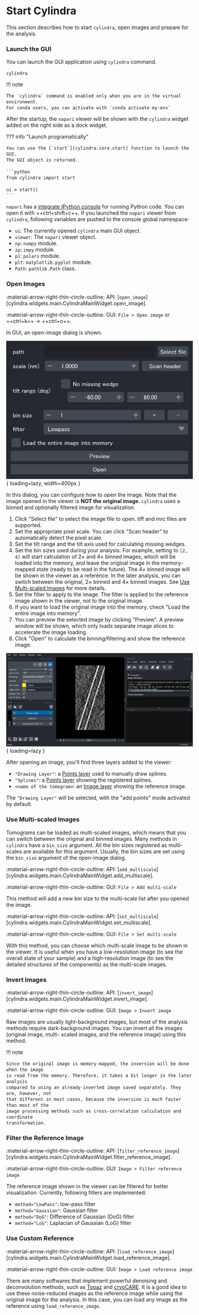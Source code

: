 # Start Cylindra

This section describes how to start `cylindra`, open images and prepare for the
analysis.

### Launch the GUI

You can launch the GUI application using `cylindra` command.

```shell
cylindra
```

!!! note

    The `cylindra` command is enabled only when you are in the virtual environment.
    For conda users, you can activate with `conda activate my-env`

After the startup, the `napari` viewer will be shown with the `cylindra` widget added
on the right side as a dock widget.

??? info "Launch programatically"

    You can use the [`start`][cylindra.core.start] function to launch the GUI.
    The GUI object is returned.

    ```python
    from cylindra import start

    ui = start()
    ```

`napari` has a [integrate IPython console](https://napari.org/stable/tutorials/fundamentals/quick_start.html#open-an-image) for running Python code. You can open it
with ++ctrl+shift+c++. If you launched the `napari` viewer from `cylindra`, following
variables are pushed to the console global namespace:

- `ui`: The currently opened `cylindra` main GUI object.
- `viewer`: The `napari` viewer object.
- `np`: `numpy` module.
- `ip`: `impy` module.
- `pl`: `polars` module.
- `plt`: `matplotlib.pyplot` module.
- `Path`: `pathlib.Path` class.


### Open Images

:material-arrow-right-thin-circle-outline: API: [`open_image`][cylindra.widgets.main.CylindraMainWidget.open_image].

:material-arrow-right-thin-circle-outline: GUI: `File > Open image` or ++ctrl+k++ &rarr; ++ctrl+o++.

In GUI, an open-image dialog is shown.

![open image dialog](images/open_image_dialog.png){ loading=lazy, width=400px }

In this dialog, you can configure how to open the image. Note that the image opened in
the viewer is **NOT the original image**. `cylindra` uses a binned and optionally
filtered image for visualization.

1. Click "Select file" to select the image file to open. tiff and mrc files are
   supported.
2. Set the appropriate pixel scale. You can click "Scan header" to automatically detect
   the pixel scale.
3. Set the tilt range and the tilt axis used for calculating missing wedges.
4. Set the bin sizes used during your analysis. For example, setting to `[2, 4]` will
   start calculation of 2&times; and 4&times; binned images, which will be loaded into
   the memory, and leave the original image in the memory-mapped state (ready to be read
   in the future). The 4&times; binned image will be shown in the viewer as a
   reference. In the later analysis, you can switch between the original, 2&times;
   binned and 4&times; binned images. See [Use Multi-scaled Images](#use-multi-scaled-images)
   for more details.
5. Set the filter to apply to the image. The filter is applied to the reference image
   shown in the viewer, not to the original image.
6. If you want to load the original image into the memory, check "Load the entire image
   into memory".
7. You can preview the selected image by clicking "Preview". A preview window will be
   shown, which only loads separate image slices to accelerate the image loading.
8. Click "Open" to calculate the binning/filtering and show the reference image.

![](images\viewer_00_open_image.png){ loading=lazy }

After opening an image, you'll find three layers added to the viewer:

- `"Drawing Layer"`: a [Points layer](https://napari.org/stable/howtos/layers/points.html) used to manually draw splines.
- `"Splines"`: a [Points layer](https://napari.org/stable/howtos/layers/points.html) showing the registered splines.
- `<name of the tomogram>`: an [Image layer](https://napari.org/stable/howtos/layers/image.html) showing the reference image.

The `"Drawing Layer"` will be selected, with the "add points" mode activated by default.

### Use Multi-scaled Images

Tomograms can be loaded as multi-scaled images, which means that you can switch between
the original and binned images. Many methods in `cylindra` have a `bin_size` argument.
All the bin sizes registered as multi-scales are available for this argument. Usually,
the bin sizes are set using the `bin_size` argument of the open-image dialog.

:material-arrow-right-thin-circle-outline: API: [`add_multiscale`][cylindra.widgets.main.CylindraMainWidget.add_multiscale].

:material-arrow-right-thin-circle-outline: GUI: `File > Add multi-scale`

This method will add a new bin size to the multi-scale list after you opened the image.

:material-arrow-right-thin-circle-outline: API: [`set_multiscale`][cylindra.widgets.main.CylindraMainWidget.set_multiscale].

:material-arrow-right-thin-circle-outline: GUI: `File > Set multi-scale`

With this method, you can choose which multi-scale image to be shown in the viewer. It
is useful when you have a low-resolution image (to see the overall state of your sample)
and a high-resolution image (to see the detailed structures of the components) as the
multi-scale images.

### Invert Images

:material-arrow-right-thin-circle-outline: API: [`invert_image`][cylindra.widgets.main.CylindraMainWidget.invert_image].

:material-arrow-right-thin-circle-outline: GUI: `Image > Invert image`

Raw images are usually light-background images, but most of the analysis methods
require dark-background images. You can invert all the images (original image, multi-
scaled images, and the reference image) using this method.

!!! note

    Since the original image is memory-mapped, the inversion will be done when the image
    is read from the memory. Therefore, it takes a bit longer in the later analysis
    compared to using an already-inverted image saved separately. They are, however, not
    that different in most cases, because the inversion is much faster than most of the
    image processing methods such as cross-correlation calculation and coordinate
    transformation.

### Filter the Reference Image

:material-arrow-right-thin-circle-outline: API: [`filter_reference_image`][cylindra.widgets.main.CylindraMainWidget.filter_reference_image].

:material-arrow-right-thin-circle-outline: GUI: `Image > Filter reference image`

The reference image shown in the viewer can be filtered for better visualization.
Currently, following filters are implemented:

- `method="LowPass"`: low-pass filter
- `method="Gaussian"`: Gaussian filter
- `method="DoG"`: Difference of Gaussian (DoG) filter
- `method="LoG"`: Laplacian of Gaussian (LoG) filter

### Use Custom Reference

:material-arrow-right-thin-circle-outline: API: [`load_reference_image`][cylindra.widgets.main.CylindraMainWidget.load_reference_image].

:material-arrow-right-thin-circle-outline: GUI: `Image > Load reference image`

There are many softwares that implement powerful denoising and deconvolution methods,
such as [Topaz](https://github.com/tbepler/topaz) and [cryoCARE](https://github.com/juglab/cryoCARE_pip).
It is a good idea to use these noise-reduced images as the reference image while using
the original image for the analysis. In this case, you can load any image as the
reference using `load_reference_image`.
